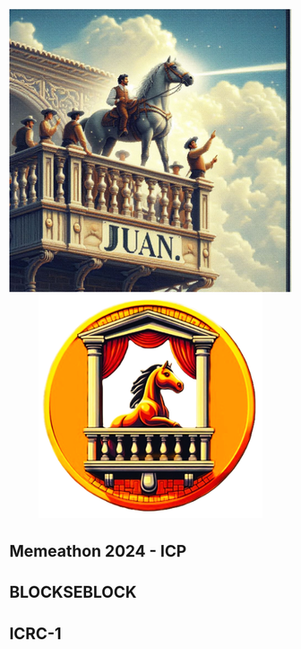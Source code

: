 <div align="center">
<img src="Juan_cover.jpeg" width="800">
</div>
<div align="center">
<img src="LOGO.png" width="400">
</div>

# Memeathon 2024 - ICP
# BLOCKSEBLOCK
# ICRC-1
